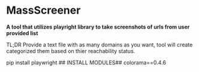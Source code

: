 # MassScreener
**A tool that utilizes playright library to take screenshots of urls from user provided list**

TL;DR Provide a text file with as many domains as you want, tool will create categorized them based on thier reachability status.

pip install playwright   ## INSTALL MODULES##
colorama==0.4.6           
